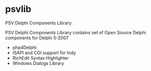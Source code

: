 # psvlib
PSV Delphi Components Library

PSV Delphi Components Library contains set of Open Source Delphi components for Delphi 5-2007 
* php4Delphi 
* ISAPI and CGI support for Indy 
* RichEdit Syntax Highlighter 
* Windows Dialogs Library
